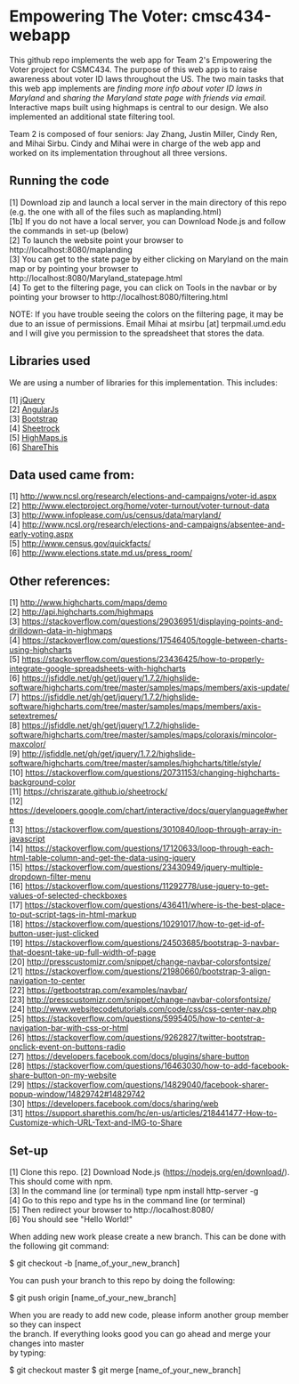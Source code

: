 # Empowering The Voter: cmsc434-webapp

This github repo implements the web app for Team 2's Empowering the Voter project for CSMC434. The purpose of this web app is to raise awareness about voter ID laws throughout the US. The two main tasks that this web app implements are _finding more info about voter ID laws in Maryland_ and _sharing the Maryland state page with friends via email._ Interactive maps built using highmaps is central to our design. We also implemented an additional state filtering tool. 

Team 2 is composed of four seniors: Jay Zhang, Justin Miller, Cindy Ren, and Mihai Sirbu. Cindy and Mihai were in charge of the web app and worked on its implementation throughout all three versions.  

## Running the code

[1] Download zip and launch a local server in the main directory of this repo (e.g. the one with all of the files such as maplanding.html) <br />
[1b] If you do not have a local server, you can Download Node.js and follow the commands in set-up (below) <br />
[2] To launch the website point your browser to http://localhost:8080/maplanding <br />
[3] You can get to the state page by either clicking on Maryland on the main map or by pointing your browser to http://localhost:8080/Maryland_statepage.html <br />
[4] To get to the filtering page, you can click on Tools in the navbar or by pointing your browser to http://localhost:8080/filtering.html

NOTE: If you have trouble seeing the colors on the filtering page, it may be due to an issue of permissions. Email Mihai at msirbu [at] terpmail.umd.edu and I will give you permission to the spreadsheet that stores the data. 

## Libraries used

We are using a number of libraries for this implementation. This includes: 

[1] <a href="https://jquery.com/"> jQuery </a> <br />
[2] <a href="https://angularjs.org/"> AngularJs </a> <br />
[3] <a href="https://getbootstrap.com/"> Bootstrap </a> <br />
[4] <a href="https://chriszarate.github.io/sheetrock/"> Sheetrock </a> <br />
[5] <a href="http://www.highcharts.com/products/highmaps"> HighMaps.js </a> <br />
[6] <a href="http://www.sharethis.com/"> ShareThis </a> <br />

## Data used came from: 

[1] http://www.ncsl.org/research/elections-and-campaigns/voter-id.aspx <br />
[2] http://www.electproject.org/home/voter-turnout/voter-turnout-data <br />
[3] http://www.infoplease.com/us/census/data/maryland/ <br />
[4] http://www.ncsl.org/research/elections-and-campaigns/absentee-and-early-voting.aspx <br />
[5] http://www.census.gov/quickfacts/ <br />
[6] http://www.elections.state.md.us/press_room/ <br />

## Other references: 

[1] http://www.highcharts.com/maps/demo <br />
[2] http://api.highcharts.com/highmaps <br />
[3] https://stackoverflow.com/questions/29036951/displaying-points-and-drilldown-data-in-highmaps <br />
[4] https://stackoverflow.com/questions/17546405/toggle-between-charts-using-highcharts <br />
[5] https://stackoverflow.com/questions/23436425/how-to-properly-integrate-google-spreadsheets-with-highcharts <br />
[6] https://jsfiddle.net/gh/get/jquery/1.7.2/highslide-software/highcharts.com/tree/master/samples/maps/members/axis-update/ <br />
[7] https://jsfiddle.net/gh/get/jquery/1.7.2/highslide-software/highcharts.com/tree/master/samples/maps/members/axis-setextremes/ <br />
[8] https://jsfiddle.net/gh/get/jquery/1.7.2/highslide-software/highcharts.com/tree/master/samples/maps/coloraxis/mincolor-maxcolor/ <br />
[9] http://jsfiddle.net/gh/get/jquery/1.7.2/highslide-software/highcharts.com/tree/master/samples/highcharts/title/style/ <br />
[10] https://stackoverflow.com/questions/20731153/changing-highcharts-background-color <br />
[11] https://chriszarate.github.io/sheetrock/ <br />
[12] https://developers.google.com/chart/interactive/docs/querylanguage#where <br />
[13] https://stackoverflow.com/questions/3010840/loop-through-array-in-javascript <br />
[14] https://stackoverflow.com/questions/17120633/loop-through-each-html-table-column-and-get-the-data-using-jquery <br />
[15] https://stackoverflow.com/questions/23430949/jquery-multiple-dropdown-filter-menu <br />
[16] https://stackoverflow.com/questions/11292778/use-jquery-to-get-values-of-selected-checkboxes <br />
[17] https://stackoverflow.com/questions/436411/where-is-the-best-place-to-put-script-tags-in-html-markup <br />
[18] https://stackoverflow.com/questions/10291017/how-to-get-id-of-button-user-just-clicked <br />
[19] https://stackoverflow.com/questions/24503685/bootstrap-3-navbar-that-doesnt-take-up-full-width-of-page <br />
[20] http://presscustomizr.com/snippet/change-navbar-colorsfontsize/ <br />
[21] https://stackoverflow.com/questions/21980660/bootstrap-3-align-navigation-to-center <br />
[22] https://getbootstrap.com/examples/navbar/ <br />
[23] http://presscustomizr.com/snippet/change-navbar-colorsfontsize/ <br />
[24] http://www.websitecodetutorials.com/code/css/css-center-nav.php <br />
[25] https://stackoverflow.com/questions/5995405/how-to-center-a-navigation-bar-with-css-or-html <br />
[26] https://stackoverflow.com/questions/9262827/twitter-bootstrap-onclick-event-on-buttons-radio <br />
[27] https://developers.facebook.com/docs/plugins/share-button <br />
[28] https://stackoverflow.com/questions/16463030/how-to-add-facebook-share-button-on-my-website <br />
[29] https://stackoverflow.com/questions/14829040/facebook-sharer-popup-window/14829742#14829742 <br />
[30] https://developers.facebook.com/docs/sharing/web <br />
[31] https://support.sharethis.com/hc/en-us/articles/218441477-How-to-Customize-which-URL-Text-and-IMG-to-Share <br />

## Set-up 

[1] Clone this repo. 
[2] Download Node.js (https://nodejs.org/en/download/). This should come with npm. <br />
[3] In the command line (or terminal) type npm install http-server -g <br />
[4] Go to this repo and type hs in the command line (or terminal) <br />
[5] Then redirect your browser to http://localhost:8080/ <br />
[6] You should see "Hello World!" <br />

When adding new work please create a new branch. This can be done with the following git command: <br /> 

$ git checkout -b [name_of_your_new_branch] <br />

You can push your branch to this repo by doing the following: <br />

$ git push origin [name_of_your_new_branch]

When you are ready to add new code, please inform another group member so they can inspect </br>
the branch. If everything looks good you can go ahead and merge your changes into master </br>
by typing: 

$ git checkout master
$ git merge [name_of_your_new_branch]
